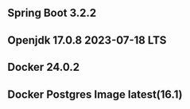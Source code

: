 ## Spring Boot 3.2.2
## Openjdk 17.0.8 2023-07-18 LTS
## Docker 24.0.2
## Docker Postgres Image latest(16.1) 
